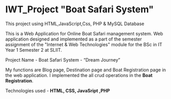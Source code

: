 # IWT_Project "Boat Safari System"
This project using HTML,JavaScript,Css, PHP &amp; MySQL Database

This is a Web Application for Online Boat Safari management system.
Web application designed and implemented as a part of the semester assignment of the "Internet & Web Technologies" module for the BSc in IT Year 1 Semester 2 at SLIIT.

Project Name - Boat Safari System - “Dream Journey” 

My functions are Blog page, Destination page and Boat Registration page in the web application. I implemented the all crud operations in the <b>Boat Registration</b>.

Technologies used - <b>HTML, CSS, JavaSript ,PHP</b>
   
